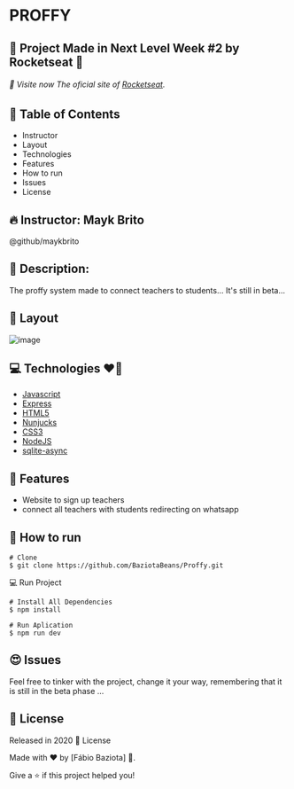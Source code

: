# PROFFY 

## 🚀 Project Made in Next Level Week #2 by Rocketseat 💜
###### 🚀 Visite now The oficial site of [Rocketseat](https://rocketseat.com.br/).
## 📌 Table of Contents
- Instructor
- Layout
- Technologies
- Features
- How to run
- Issues
- License
## 🔥 Instructor: Mayk Brito 
@github/maykbrito
## 📌 Description:
The proffy system made to connect teachers to students...
It's still in beta...
## 🎴 Layout
![image](https://user-images.githubusercontent.com/48324076/90287234-565ea200-de6f-11ea-8ea6-d892cc70cfac.png)

## 💻 Technologies ❤🎈
- [Javascript](https://www.javascript.com/)
- [Express](https://expressjs.com/)
- [HTML5](https://www.w3schools.com/html/)
- [Nunjucks](https://mozilla.github.io/nunjucks/)
- [CSS3](https://www.w3schools.com/css/)
- [NodeJS](https://nodejs.org/en/)
- [sqlite-async](https://www.npmjs.com/package/sqlite-async)

## 🚀 Features
- Website to sign up teachers
- connect all teachers with students redirecting on whatsapp

## 👷 How to run

```
# Clone
$ git clone https://github.com/BaziotaBeans/Proffy.git
```

💻 Run Project

```
# Install All Dependencies
$ npm install 

# Run Aplication
$ npm run dev

```

## 😍 Issues

Feel free to tinker with the project, change it your way, remembering that it is still in the beta phase ...

## 📕 License

Released in 2020 📕 License

Made with ❤ by [Fábio Baziota] 🚀.

Give a ⭐️ if this project helped you!
